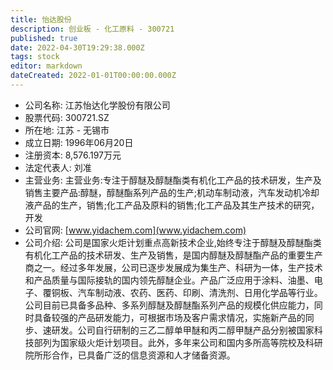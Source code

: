 ```yaml
---
title: 怡达股份
description: 创业板 - 化工原料 - 300721
published: true
date: 2022-04-30T19:29:38.000Z
tags: stock
editor: markdown
dateCreated: 2022-01-01T00:00:00.000Z
---
```


- 公司名称: 江苏怡达化学股份有限公司
- 股票代码: 300721.SZ
- 所在地: 江苏 - 无锡市
- 成立日期: 1996年06月20日
- 注册资本: 8,576.197万元
- 法定代表人: 刘准
- 主营业务: 主营业务:专注于醇醚及醇醚酯类有机化工产品的技术研发，生产及销售主要产品:醇醚，醇醚酯系列产品的生产;机动车制动液，汽车发动机冷却液产品的生产，销售;化工产品及原料的销售;化工产品及其生产技术的研究，开发
- 公司官网: [www.yidachem.com](www.yidachem.com)
- 公司介绍: 公司是国家火炬计划重点高新技术企业,始终专注于醇醚及醇醚酯类有机化工产品的技术研发、生产及销售，是国内醇醚及醇醚酯产品的重要生产商之一。经过多年发展，公司已逐步发展成为集生产、科研为一体，生产技术和产品质量与国际接轨的国内领先醇醚企业。产品广泛应用于涂料、油墨、电子、覆铜板、汽车制动液、农药、医药、印刷、清洗剂、日用化学品等行业。公司目前已具备多品种、多系列醇醚及醇醚酯系列产品的规模化供应能力，同时具备较强的产品研发能力，可根据市场及客户需求情况，实施新产品的同步、速研发。公司自行研制的三乙二醇单甲醚和丙二醇甲醚产品分别被国家科技部列为国家级火炬计划项目。此外，多年来公司和国内多所高等院校及科研院所形合作，已具备广泛的信息资源和人才储备资源。



